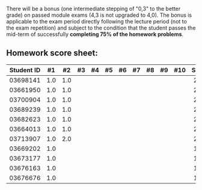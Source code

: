 There will be a bonus (one intermediate stepping of "0,3" to the better grade) on passed module exams (4,3 is not upgraded to 4,0). The bonus is applicable to the exam period directly following the lecture period (not to the exam repetition) and subject to the condition that the student passes the mid-term of successfully **completing 75% of the homework problems**.


## Homework score sheet:

| Student ID |#1 |#2 |#3 |#4 |#5 |#6 |#7 |#8 |#9 |#10 |Sum |
| ---------- |:-:|:-:|:-:|:-:|:-:|:-:|:-:|:-:|:-:|:-: |:-: |
| 03698141   |1.0|1.0|   |   |   |   |   |   |   |    |2.0 |
| 03661950   |1.0|1.0|   |   |   |   |   |   |   |    |2.0 |
| 03700904   |1.0|1.0|   |   |   |   |   |   |   |    |2.0 |
| 03689239   |1.0|1.0|   |   |   |   |   |   |   |    |2.0 |
| 03682623   |1.0|1.0|   |   |   |   |   |   |   |    |2.0 |
| 03664013   |1.0|1.0|   |   |   |   |   |   |   |    |2.0 |
| 03713907   |1.0|2.0|   |   |   |   |   |   |   |    |2.0 |
| 03669202   |1.0|   |   |   |   |   |   |   |   |    |1.0 |
| 03673177   |1.0|   |   |   |   |   |   |   |   |    |1.0 |
| 03676163   |1.0|   |   |   |   |   |   |   |   |    |1.0 |
| 03676676   |1.0|   |   |   |   |   |   |   |   |    |1.0 |


